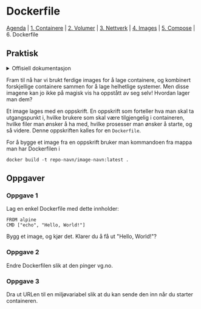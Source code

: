 # Dockerfile

[Agenda](/README.md) | [1. Containere](/containers/README.md) | [2. Volumer](/volumes/README.md) | [3. Nettverk](/networks/README.md) | [4. Images](/images/README.md) | [5. Compose](/compose/README.md) | 6. Dockerfile

## Praktisk

<details>
  <summary>Offisiell dokumentasjon</summary>

  - [Dockerfile](https://docs.docker.com/engine/reference/builder/)
  - [docker build](https://docs.docker.com/engine/reference/commandline/build/)
</details>

Fram til nå har vi brukt ferdige images for å lage containere, og kombinert forskjellige containere sammen for å lage helhetlige systemer. Men disse imagene kan jo ikke på magisk vis ha oppstått av seg selv! Hvordan lager man dem?

Et image lages med en oppskrift. En oppskrift som forteller hva man skal ta utgangspunkt i, hvilke brukere som skal være tilgjengelig i containeren, hvilke filer man ønsker å ha med, hvilke prosesser man ønsker å starte, og så videre. Denne oppskriften kalles for en `Dockerfile`.

For å bygge et image fra en oppskrift bruker man kommandoen fra mappa man har Dockerfilen i

```
docker build -t repo-navn/image-navn:latest .
```

## Oppgaver

### Oppgave 1

Lag en enkel Dockerfile med dette innholder:

```
FROM alpine
CMD ["echo", "Hello, World!"]
```

Bygg et image, og kjør det. Klarer du å få ut "Hello, World!"?

### Oppgave 2

Endre Dockerfilen slik at den pinger vg.no.


### Oppgave 3

Dra ut URLen til en miljøvariabel slik at du kan sende den inn når du starter containeren.

